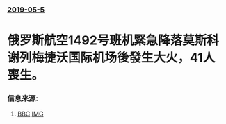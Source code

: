 ### [2019-05-5](/news/2019/05/5/index.md)

##### 
# 俄罗斯航空1492号班机緊急降落莫斯科谢列梅捷沃国际机场後發生大火，41人喪生。 




### 信息来源:

1. [BBC](https://www.bbc.co.uk/news/world-europe-48171392) [IMG](https://ichef.bbci.co.uk/images/ic/1024x576/p078f0wb.jpg)
